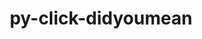 ---
title: "py-click-didyoumean"
layout: cache
categories: [package, develop]
meta: {"versions": ["0.0.3"], "compilers": ["gcc@=7.5.0"], "oss": ["ubuntu18.04"], "platforms": ["linux"], "targets": ["x86_64", "x86_64_v3"], "stacks": ["radiuss", "root"], "num_specs": 41, "num_specs_by_stack": {"radiuss": 41, "root": 41}}
spec_details: [{"hash": "z2ab4imopifhqiupjsfj3y6zen5s5utr", "compiler": "gcc@=7.5.0", "versions": ["0.0.3"], "os": "ubuntu18.04", "platform": "linux", "target": "x86_64", "variants": [], "stacks": ["radiuss", "root"], "size": "-", "tarball": "https://binaries.spack.io/develop/build_cache/linux-ubuntu18.04-x86_64/gcc-7.5.0/py-click-didyoumean-0.0.3/linux-ubuntu18.04-x86_64-gcc-7.5.0-py-click-didyoumean-0.0.3-z2ab4imopifhqiupjsfj3y6zen5s5utr.spack"}, {"hash": "2kfxgizhxhghhssmb6k7mpmx44oqt2v5", "compiler": "gcc@=7.5.0", "versions": ["0.0.3"], "os": "ubuntu18.04", "platform": "linux", "target": "x86_64", "variants": [], "stacks": ["radiuss", "root"], "size": "-", "tarball": "https://binaries.spack.io/develop/build_cache/linux-ubuntu18.04-x86_64/gcc-7.5.0/py-click-didyoumean-0.0.3/linux-ubuntu18.04-x86_64-gcc-7.5.0-py-click-didyoumean-0.0.3-2kfxgizhxhghhssmb6k7mpmx44oqt2v5.spack"}, {"hash": "kqkk2fl6fkyhwibjush6uqp2pvggcvc7", "compiler": "gcc@=7.5.0", "versions": ["0.0.3"], "os": "ubuntu18.04", "platform": "linux", "target": "x86_64", "variants": ["build_system=python_pip"], "stacks": ["radiuss", "root"], "size": "-", "tarball": "https://binaries.spack.io/develop/build_cache/linux-ubuntu18.04-x86_64/gcc-7.5.0/py-click-didyoumean-0.0.3/linux-ubuntu18.04-x86_64-gcc-7.5.0-py-click-didyoumean-0.0.3-kqkk2fl6fkyhwibjush6uqp2pvggcvc7.spack"}, {"hash": "tyahsyxifnltkc46dnx5gvmvxytf5eu3", "compiler": "gcc@=7.5.0", "versions": ["0.0.3"], "os": "ubuntu18.04", "platform": "linux", "target": "x86_64", "variants": [], "stacks": ["radiuss", "root"], "size": "-", "tarball": "https://binaries.spack.io/develop/build_cache/linux-ubuntu18.04-x86_64/gcc-7.5.0/py-click-didyoumean-0.0.3/linux-ubuntu18.04-x86_64-gcc-7.5.0-py-click-didyoumean-0.0.3-tyahsyxifnltkc46dnx5gvmvxytf5eu3.spack"}, {"hash": "7z2ymxzqh52kwgp7ayzspuizy7gnqfre", "compiler": "gcc@=7.5.0", "versions": ["0.0.3"], "os": "ubuntu18.04", "platform": "linux", "target": "x86_64", "variants": [], "stacks": ["radiuss", "root"], "size": "-", "tarball": "https://binaries.spack.io/develop/build_cache/linux-ubuntu18.04-x86_64/gcc-7.5.0/py-click-didyoumean-0.0.3/linux-ubuntu18.04-x86_64-gcc-7.5.0-py-click-didyoumean-0.0.3-7z2ymxzqh52kwgp7ayzspuizy7gnqfre.spack"}, {"hash": "2qdk4p266q64ygmbo5y47x3o6dwzfqkm", "compiler": "gcc@=7.5.0", "versions": ["0.0.3"], "os": "ubuntu18.04", "platform": "linux", "target": "x86_64", "variants": [], "stacks": ["radiuss", "root"], "size": "-", "tarball": "https://binaries.spack.io/develop/build_cache/linux-ubuntu18.04-x86_64/gcc-7.5.0/py-click-didyoumean-0.0.3/linux-ubuntu18.04-x86_64-gcc-7.5.0-py-click-didyoumean-0.0.3-2qdk4p266q64ygmbo5y47x3o6dwzfqkm.spack"}, {"hash": "64ghw54op6sivkrkjq3i6zae7w5rcahj", "compiler": "gcc@=7.5.0", "versions": ["0.0.3"], "os": "ubuntu18.04", "platform": "linux", "target": "x86_64", "variants": [], "stacks": ["radiuss", "root"], "size": "-", "tarball": "https://binaries.spack.io/develop/build_cache/linux-ubuntu18.04-x86_64/gcc-7.5.0/py-click-didyoumean-0.0.3/linux-ubuntu18.04-x86_64-gcc-7.5.0-py-click-didyoumean-0.0.3-64ghw54op6sivkrkjq3i6zae7w5rcahj.spack"}, {"hash": "ln4vcfhzic4aeq3vdhvzd3q22qhfkbt6", "compiler": "gcc@=7.5.0", "versions": ["0.0.3"], "os": "ubuntu18.04", "platform": "linux", "target": "x86_64", "variants": [], "stacks": ["radiuss", "root"], "size": "-", "tarball": "https://binaries.spack.io/develop/build_cache/linux-ubuntu18.04-x86_64/gcc-7.5.0/py-click-didyoumean-0.0.3/linux-ubuntu18.04-x86_64-gcc-7.5.0-py-click-didyoumean-0.0.3-ln4vcfhzic4aeq3vdhvzd3q22qhfkbt6.spack"}, {"hash": "sn4scihtgysrem5xu2smln53t72a3who", "compiler": "gcc@=7.5.0", "versions": ["0.0.3"], "os": "ubuntu18.04", "platform": "linux", "target": "x86_64", "variants": [], "stacks": ["radiuss", "root"], "size": "-", "tarball": "https://binaries.spack.io/develop/build_cache/linux-ubuntu18.04-x86_64/gcc-7.5.0/py-click-didyoumean-0.0.3/linux-ubuntu18.04-x86_64-gcc-7.5.0-py-click-didyoumean-0.0.3-sn4scihtgysrem5xu2smln53t72a3who.spack"}, {"hash": "ydccq46y55turoo4wcexxm4zuxg7cisu", "compiler": "gcc@=7.5.0", "versions": ["0.0.3"], "os": "ubuntu18.04", "platform": "linux", "target": "x86_64", "variants": [], "stacks": ["radiuss", "root"], "size": "-", "tarball": "https://binaries.spack.io/develop/build_cache/linux-ubuntu18.04-x86_64/gcc-7.5.0/py-click-didyoumean-0.0.3/linux-ubuntu18.04-x86_64-gcc-7.5.0-py-click-didyoumean-0.0.3-ydccq46y55turoo4wcexxm4zuxg7cisu.spack"}, {"hash": "7e24fenwh4ji64hkj4xkqr2dzulfpe5d", "compiler": "gcc@=7.5.0", "versions": ["0.0.3"], "os": "ubuntu18.04", "platform": "linux", "target": "x86_64", "variants": [], "stacks": ["radiuss", "root"], "size": "-", "tarball": "https://binaries.spack.io/develop/build_cache/linux-ubuntu18.04-x86_64/gcc-7.5.0/py-click-didyoumean-0.0.3/linux-ubuntu18.04-x86_64-gcc-7.5.0-py-click-didyoumean-0.0.3-7e24fenwh4ji64hkj4xkqr2dzulfpe5d.spack"}, {"hash": "62fg5o5p4jsicvdohxqyjbfbrtxmiabr", "compiler": "gcc@=7.5.0", "versions": ["0.0.3"], "os": "ubuntu18.04", "platform": "linux", "target": "x86_64", "variants": [], "stacks": ["radiuss", "root"], "size": "-", "tarball": "https://binaries.spack.io/develop/build_cache/linux-ubuntu18.04-x86_64/gcc-7.5.0/py-click-didyoumean-0.0.3/linux-ubuntu18.04-x86_64-gcc-7.5.0-py-click-didyoumean-0.0.3-62fg5o5p4jsicvdohxqyjbfbrtxmiabr.spack"}, {"hash": "ggxujwjuahtczmfvpmv6m6c6kmimwnj7", "compiler": "gcc@=7.5.0", "versions": ["0.0.3"], "os": "ubuntu18.04", "platform": "linux", "target": "x86_64", "variants": [], "stacks": ["radiuss", "root"], "size": "-", "tarball": "https://binaries.spack.io/develop/build_cache/linux-ubuntu18.04-x86_64/gcc-7.5.0/py-click-didyoumean-0.0.3/linux-ubuntu18.04-x86_64-gcc-7.5.0-py-click-didyoumean-0.0.3-ggxujwjuahtczmfvpmv6m6c6kmimwnj7.spack"}, {"hash": "654my27xqbk5nng3dr7bbhygxyn4nvqc", "compiler": "gcc@=7.5.0", "versions": ["0.0.3"], "os": "ubuntu18.04", "platform": "linux", "target": "x86_64", "variants": [], "stacks": ["radiuss", "root"], "size": "-", "tarball": "https://binaries.spack.io/develop/build_cache/linux-ubuntu18.04-x86_64/gcc-7.5.0/py-click-didyoumean-0.0.3/linux-ubuntu18.04-x86_64-gcc-7.5.0-py-click-didyoumean-0.0.3-654my27xqbk5nng3dr7bbhygxyn4nvqc.spack"}, {"hash": "y3i773ay7kttr6xunbrhmb4ssvya4ovb", "compiler": "gcc@=7.5.0", "versions": ["0.0.3"], "os": "ubuntu18.04", "platform": "linux", "target": "x86_64", "variants": [], "stacks": ["radiuss", "root"], "size": "-", "tarball": "https://binaries.spack.io/develop/build_cache/linux-ubuntu18.04-x86_64/gcc-7.5.0/py-click-didyoumean-0.0.3/linux-ubuntu18.04-x86_64-gcc-7.5.0-py-click-didyoumean-0.0.3-y3i773ay7kttr6xunbrhmb4ssvya4ovb.spack"}, {"hash": "uldztwuyh6z2bj6imc5wi7dwklp3fwtf", "compiler": "gcc@=7.5.0", "versions": ["0.0.3"], "os": "ubuntu18.04", "platform": "linux", "target": "x86_64", "variants": [], "stacks": ["radiuss", "root"], "size": "-", "tarball": "https://binaries.spack.io/develop/build_cache/linux-ubuntu18.04-x86_64/gcc-7.5.0/py-click-didyoumean-0.0.3/linux-ubuntu18.04-x86_64-gcc-7.5.0-py-click-didyoumean-0.0.3-uldztwuyh6z2bj6imc5wi7dwklp3fwtf.spack"}, {"hash": "t6gkjhwytmw2xv4ed3fe4tsik6yzlgd2", "compiler": "gcc@=7.5.0", "versions": ["0.0.3"], "os": "ubuntu18.04", "platform": "linux", "target": "x86_64", "variants": [], "stacks": ["radiuss", "root"], "size": "-", "tarball": "https://binaries.spack.io/develop/build_cache/linux-ubuntu18.04-x86_64/gcc-7.5.0/py-click-didyoumean-0.0.3/linux-ubuntu18.04-x86_64-gcc-7.5.0-py-click-didyoumean-0.0.3-t6gkjhwytmw2xv4ed3fe4tsik6yzlgd2.spack"}, {"hash": "t2ssndicm5bjiokbgk2g53ynyupmdifo", "compiler": "gcc@=7.5.0", "versions": ["0.0.3"], "os": "ubuntu18.04", "platform": "linux", "target": "x86_64", "variants": [], "stacks": ["radiuss", "root"], "size": "-", "tarball": "https://binaries.spack.io/develop/build_cache/linux-ubuntu18.04-x86_64/gcc-7.5.0/py-click-didyoumean-0.0.3/linux-ubuntu18.04-x86_64-gcc-7.5.0-py-click-didyoumean-0.0.3-t2ssndicm5bjiokbgk2g53ynyupmdifo.spack"}, {"hash": "5ok5o64cctysdfyv7yubfjznde6potyz", "compiler": "gcc@=7.5.0", "versions": ["0.0.3"], "os": "ubuntu18.04", "platform": "linux", "target": "x86_64", "variants": [], "stacks": ["radiuss", "root"], "size": "-", "tarball": "https://binaries.spack.io/develop/build_cache/linux-ubuntu18.04-x86_64/gcc-7.5.0/py-click-didyoumean-0.0.3/linux-ubuntu18.04-x86_64-gcc-7.5.0-py-click-didyoumean-0.0.3-5ok5o64cctysdfyv7yubfjznde6potyz.spack"}, {"hash": "7ag3i2m2desvwonbala7ktp4nnxf2uwg", "compiler": "gcc@=7.5.0", "versions": ["0.0.3"], "os": "ubuntu18.04", "platform": "linux", "target": "x86_64", "variants": ["build_system=python_pip"], "stacks": ["radiuss", "root"], "size": "-", "tarball": "https://binaries.spack.io/develop/build_cache/linux-ubuntu18.04-x86_64/gcc-7.5.0/py-click-didyoumean-0.0.3/linux-ubuntu18.04-x86_64-gcc-7.5.0-py-click-didyoumean-0.0.3-7ag3i2m2desvwonbala7ktp4nnxf2uwg.spack"}, {"hash": "bqy7zn72gtdntwnqrbpwdu23hiyuimdo", "compiler": "gcc@=7.5.0", "versions": ["0.0.3"], "os": "ubuntu18.04", "platform": "linux", "target": "x86_64", "variants": [], "stacks": ["radiuss", "root"], "size": "-", "tarball": "https://binaries.spack.io/develop/build_cache/linux-ubuntu18.04-x86_64/gcc-7.5.0/py-click-didyoumean-0.0.3/linux-ubuntu18.04-x86_64-gcc-7.5.0-py-click-didyoumean-0.0.3-bqy7zn72gtdntwnqrbpwdu23hiyuimdo.spack"}, {"hash": "nxckxk3jqx4ny55uykjpw7uxvfgt5qqa", "compiler": "gcc@=7.5.0", "versions": ["0.0.3"], "os": "ubuntu18.04", "platform": "linux", "target": "x86_64", "variants": ["build_system=python_pip"], "stacks": ["radiuss", "root"], "size": "-", "tarball": "https://binaries.spack.io/develop/build_cache/linux-ubuntu18.04-x86_64/gcc-7.5.0/py-click-didyoumean-0.0.3/linux-ubuntu18.04-x86_64-gcc-7.5.0-py-click-didyoumean-0.0.3-nxckxk3jqx4ny55uykjpw7uxvfgt5qqa.spack"}, {"hash": "mwfkl3kwzkpz4bxwjb2zrqjr5qjx756l", "compiler": "gcc@=7.5.0", "versions": ["0.0.3"], "os": "ubuntu18.04", "platform": "linux", "target": "x86_64", "variants": [], "stacks": ["radiuss", "root"], "size": "-", "tarball": "https://binaries.spack.io/develop/build_cache/linux-ubuntu18.04-x86_64/gcc-7.5.0/py-click-didyoumean-0.0.3/linux-ubuntu18.04-x86_64-gcc-7.5.0-py-click-didyoumean-0.0.3-mwfkl3kwzkpz4bxwjb2zrqjr5qjx756l.spack"}, {"hash": "m3evxnon5k7wtqffjigktytsbhqrvdn5", "compiler": "gcc@=7.5.0", "versions": ["0.0.3"], "os": "ubuntu18.04", "platform": "linux", "target": "x86_64", "variants": [], "stacks": ["radiuss", "root"], "size": "-", "tarball": "https://binaries.spack.io/develop/build_cache/linux-ubuntu18.04-x86_64/gcc-7.5.0/py-click-didyoumean-0.0.3/linux-ubuntu18.04-x86_64-gcc-7.5.0-py-click-didyoumean-0.0.3-m3evxnon5k7wtqffjigktytsbhqrvdn5.spack"}, {"hash": "bf3k3nkyfh34nrs2ciw6mrvydxhjkmyv", "compiler": "gcc@=7.5.0", "versions": ["0.0.3"], "os": "ubuntu18.04", "platform": "linux", "target": "x86_64", "variants": [], "stacks": ["radiuss", "root"], "size": "-", "tarball": "https://binaries.spack.io/develop/build_cache/linux-ubuntu18.04-x86_64/gcc-7.5.0/py-click-didyoumean-0.0.3/linux-ubuntu18.04-x86_64-gcc-7.5.0-py-click-didyoumean-0.0.3-bf3k3nkyfh34nrs2ciw6mrvydxhjkmyv.spack"}, {"hash": "km4bpxo4pz7fjg7tihkvnlwkypxcltvq", "compiler": "gcc@=7.5.0", "versions": ["0.0.3"], "os": "ubuntu18.04", "platform": "linux", "target": "x86_64", "variants": [], "stacks": ["radiuss", "root"], "size": "-", "tarball": "https://binaries.spack.io/develop/build_cache/linux-ubuntu18.04-x86_64/gcc-7.5.0/py-click-didyoumean-0.0.3/linux-ubuntu18.04-x86_64-gcc-7.5.0-py-click-didyoumean-0.0.3-km4bpxo4pz7fjg7tihkvnlwkypxcltvq.spack"}, {"hash": "jold2mof7ojjfckfmjfqfa4yhszizufb", "compiler": "gcc@=7.5.0", "versions": ["0.0.3"], "os": "ubuntu18.04", "platform": "linux", "target": "x86_64", "variants": [], "stacks": ["radiuss", "root"], "size": "-", "tarball": "https://binaries.spack.io/develop/build_cache/linux-ubuntu18.04-x86_64/gcc-7.5.0/py-click-didyoumean-0.0.3/linux-ubuntu18.04-x86_64-gcc-7.5.0-py-click-didyoumean-0.0.3-jold2mof7ojjfckfmjfqfa4yhszizufb.spack"}, {"hash": "tuwkr2ceght2osawbqkglex34sgl2rjc", "compiler": "gcc@=7.5.0", "versions": ["0.0.3"], "os": "ubuntu18.04", "platform": "linux", "target": "x86_64", "variants": [], "stacks": ["radiuss", "root"], "size": "-", "tarball": "https://binaries.spack.io/develop/build_cache/linux-ubuntu18.04-x86_64/gcc-7.5.0/py-click-didyoumean-0.0.3/linux-ubuntu18.04-x86_64-gcc-7.5.0-py-click-didyoumean-0.0.3-tuwkr2ceght2osawbqkglex34sgl2rjc.spack"}, {"hash": "fl6sabxjvzbraj7ty5dbifjbib63wibk", "compiler": "gcc@=7.5.0", "versions": ["0.0.3"], "os": "ubuntu18.04", "platform": "linux", "target": "x86_64", "variants": [], "stacks": ["radiuss", "root"], "size": "-", "tarball": "https://binaries.spack.io/develop/build_cache/linux-ubuntu18.04-x86_64/gcc-7.5.0/py-click-didyoumean-0.0.3/linux-ubuntu18.04-x86_64-gcc-7.5.0-py-click-didyoumean-0.0.3-fl6sabxjvzbraj7ty5dbifjbib63wibk.spack"}, {"hash": "7h5w6akfhkoxcoorxf32iqalq56qdnd2", "compiler": "gcc@=7.5.0", "versions": ["0.0.3"], "os": "ubuntu18.04", "platform": "linux", "target": "x86_64", "variants": [], "stacks": ["radiuss", "root"], "size": "-", "tarball": "https://binaries.spack.io/develop/build_cache/linux-ubuntu18.04-x86_64/gcc-7.5.0/py-click-didyoumean-0.0.3/linux-ubuntu18.04-x86_64-gcc-7.5.0-py-click-didyoumean-0.0.3-7h5w6akfhkoxcoorxf32iqalq56qdnd2.spack"}, {"hash": "slbisxfqngre3qbo3mpil7otzd3ydgwn", "compiler": "gcc@=7.5.0", "versions": ["0.0.3"], "os": "ubuntu18.04", "platform": "linux", "target": "x86_64", "variants": [], "stacks": ["radiuss", "root"], "size": "-", "tarball": "https://binaries.spack.io/develop/build_cache/linux-ubuntu18.04-x86_64/gcc-7.5.0/py-click-didyoumean-0.0.3/linux-ubuntu18.04-x86_64-gcc-7.5.0-py-click-didyoumean-0.0.3-slbisxfqngre3qbo3mpil7otzd3ydgwn.spack"}, {"hash": "7lk7ao25xnbvmyeufhguu667x6jwwkyu", "compiler": "gcc@=7.5.0", "versions": ["0.0.3"], "os": "ubuntu18.04", "platform": "linux", "target": "x86_64", "variants": [], "stacks": ["radiuss", "root"], "size": "-", "tarball": "https://binaries.spack.io/develop/build_cache/linux-ubuntu18.04-x86_64/gcc-7.5.0/py-click-didyoumean-0.0.3/linux-ubuntu18.04-x86_64-gcc-7.5.0-py-click-didyoumean-0.0.3-7lk7ao25xnbvmyeufhguu667x6jwwkyu.spack"}, {"hash": "f3fwensorwzmebwnlemppfbbioy7wsv7", "compiler": "gcc@=7.5.0", "versions": ["0.0.3"], "os": "ubuntu18.04", "platform": "linux", "target": "x86_64", "variants": ["build_system=python_pip"], "stacks": ["radiuss", "root"], "size": "-", "tarball": "https://binaries.spack.io/develop/build_cache/linux-ubuntu18.04-x86_64/gcc-7.5.0/py-click-didyoumean-0.0.3/linux-ubuntu18.04-x86_64-gcc-7.5.0-py-click-didyoumean-0.0.3-f3fwensorwzmebwnlemppfbbioy7wsv7.spack"}, {"hash": "6i4ij25xygydn3jfjkny4ohtx34n3kh3", "compiler": "gcc@=7.5.0", "versions": ["0.0.3"], "os": "ubuntu18.04", "platform": "linux", "target": "x86_64", "variants": [], "stacks": ["radiuss", "root"], "size": "-", "tarball": "https://binaries.spack.io/develop/build_cache/linux-ubuntu18.04-x86_64/gcc-7.5.0/py-click-didyoumean-0.0.3/linux-ubuntu18.04-x86_64-gcc-7.5.0-py-click-didyoumean-0.0.3-6i4ij25xygydn3jfjkny4ohtx34n3kh3.spack"}, {"hash": "y5m7aunmhp7gaimmxbm5bqpuot3gqiic", "compiler": "gcc@=7.5.0", "versions": ["0.0.3"], "os": "ubuntu18.04", "platform": "linux", "target": "x86_64_v3", "variants": ["build_system=python_pip"], "stacks": ["radiuss", "root"], "size": "-", "tarball": "https://binaries.spack.io/develop/build_cache/linux-ubuntu18.04-x86_64_v3/gcc-7.5.0/py-click-didyoumean-0.0.3/linux-ubuntu18.04-x86_64_v3-gcc-7.5.0-py-click-didyoumean-0.0.3-y5m7aunmhp7gaimmxbm5bqpuot3gqiic.spack"}, {"hash": "jy6j3m3xojvnx3spceejjtjzmmyyvzvc", "compiler": "gcc@=7.5.0", "versions": ["0.0.3"], "os": "ubuntu18.04", "platform": "linux", "target": "x86_64_v3", "variants": ["build_system=python_pip"], "stacks": ["radiuss", "root"], "size": "-", "tarball": "https://binaries.spack.io/develop/build_cache/linux-ubuntu18.04-x86_64_v3/gcc-7.5.0/py-click-didyoumean-0.0.3/linux-ubuntu18.04-x86_64_v3-gcc-7.5.0-py-click-didyoumean-0.0.3-jy6j3m3xojvnx3spceejjtjzmmyyvzvc.spack"}, {"hash": "hxoeyh453i56upridbxfc5777mz33eda", "compiler": "gcc@=7.5.0", "versions": ["0.0.3"], "os": "ubuntu18.04", "platform": "linux", "target": "x86_64_v3", "variants": ["build_system=python_pip"], "stacks": ["radiuss", "root"], "size": "-", "tarball": "https://binaries.spack.io/develop/build_cache/linux-ubuntu18.04-x86_64_v3/gcc-7.5.0/py-click-didyoumean-0.0.3/linux-ubuntu18.04-x86_64_v3-gcc-7.5.0-py-click-didyoumean-0.0.3-hxoeyh453i56upridbxfc5777mz33eda.spack"}, {"hash": "uunypczyvwpecnxrd7en3hhdxou74cwh", "compiler": "gcc@=7.5.0", "versions": ["0.0.3"], "os": "ubuntu18.04", "platform": "linux", "target": "x86_64_v3", "variants": ["build_system=python_pip"], "stacks": ["radiuss", "root"], "size": "-", "tarball": "https://binaries.spack.io/develop/build_cache/linux-ubuntu18.04-x86_64_v3/gcc-7.5.0/py-click-didyoumean-0.0.3/linux-ubuntu18.04-x86_64_v3-gcc-7.5.0-py-click-didyoumean-0.0.3-uunypczyvwpecnxrd7en3hhdxou74cwh.spack"}, {"hash": "r4gn4fbuyvshxg3txdm6lx77d2zmzgnd", "compiler": "gcc@=7.5.0", "versions": ["0.0.3"], "os": "ubuntu18.04", "platform": "linux", "target": "x86_64_v3", "variants": ["build_system=python_pip"], "stacks": ["radiuss", "root"], "size": "-", "tarball": "https://binaries.spack.io/develop/build_cache/linux-ubuntu18.04-x86_64_v3/gcc-7.5.0/py-click-didyoumean-0.0.3/linux-ubuntu18.04-x86_64_v3-gcc-7.5.0-py-click-didyoumean-0.0.3-r4gn4fbuyvshxg3txdm6lx77d2zmzgnd.spack"}, {"hash": "hy7tak2u4wz7qqshurribols4l5hjqcm", "compiler": "gcc@=7.5.0", "versions": ["0.0.3"], "os": "ubuntu18.04", "platform": "linux", "target": "x86_64_v3", "variants": ["build_system=python_pip"], "stacks": ["radiuss", "root"], "size": "-", "tarball": "https://binaries.spack.io/develop/build_cache/linux-ubuntu18.04-x86_64_v3/gcc-7.5.0/py-click-didyoumean-0.0.3/linux-ubuntu18.04-x86_64_v3-gcc-7.5.0-py-click-didyoumean-0.0.3-hy7tak2u4wz7qqshurribols4l5hjqcm.spack"}, {"hash": "meu25cbg4azfebjpc46d6qkh3bvppgog", "compiler": "gcc@=7.5.0", "versions": ["0.0.3"], "os": "ubuntu18.04", "platform": "linux", "target": "x86_64_v3", "variants": ["build_system=python_pip"], "stacks": ["radiuss", "root"], "size": "-", "tarball": "https://binaries.spack.io/develop/build_cache/linux-ubuntu18.04-x86_64_v3/gcc-7.5.0/py-click-didyoumean-0.0.3/linux-ubuntu18.04-x86_64_v3-gcc-7.5.0-py-click-didyoumean-0.0.3-meu25cbg4azfebjpc46d6qkh3bvppgog.spack"}]
---